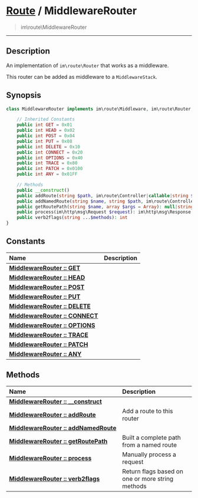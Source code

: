 # [Route](route.md) / MiddlewareRouter
 > im\route\MiddlewareRouter
____

## Description
An implementation of `im\route\Router` that works as a middleware.

This router can be added as middleware to a `MiddlewareStack`.

## Synopsis
```php
class MiddlewareRouter implements im\route\Middleware, im\route\Router, im\http\Verbs uses im\http\res\VerbsImpl {

    // Inherited Constants
    public int GET = 0x01
    public int HEAD = 0x02
    public int POST = 0x04
    public int PUT = 0x08
    public int DELETE = 0x10
    public int CONNECT = 0x20
    public int OPTIONS = 0x40
    public int TRACE = 0x80
    public int PATCH = 0x0100
    public int ANY = 0x01FF

    // Methods
    public __construct()
    public addRoute(string $path, im\route\Controller|callable|string $controller, int $flags = im\http\Verbs::ANY): void
    public addNamedRoute(string $name, string $path, im\route\Controller|callable|string $controller, int $flags = im\http\Verbs::ANY): void
    public getRoutePath(string $name, array $args = Array): null|string
    public process(im\http\msg\Request $request): im\http\msg\Response
    public verb2flags(string ...$methods): int
}
```

## Constants
| Name | Description |
| :--- | :---------- |
| [__MiddlewareRouter&nbsp;::&nbsp;GET__](route-MiddlewareRouter-prop_GET.md) |  |
| [__MiddlewareRouter&nbsp;::&nbsp;HEAD__](route-MiddlewareRouter-prop_HEAD.md) |  |
| [__MiddlewareRouter&nbsp;::&nbsp;POST__](route-MiddlewareRouter-prop_POST.md) |  |
| [__MiddlewareRouter&nbsp;::&nbsp;PUT__](route-MiddlewareRouter-prop_PUT.md) |  |
| [__MiddlewareRouter&nbsp;::&nbsp;DELETE__](route-MiddlewareRouter-prop_DELETE.md) |  |
| [__MiddlewareRouter&nbsp;::&nbsp;CONNECT__](route-MiddlewareRouter-prop_CONNECT.md) |  |
| [__MiddlewareRouter&nbsp;::&nbsp;OPTIONS__](route-MiddlewareRouter-prop_OPTIONS.md) |  |
| [__MiddlewareRouter&nbsp;::&nbsp;TRACE__](route-MiddlewareRouter-prop_TRACE.md) |  |
| [__MiddlewareRouter&nbsp;::&nbsp;PATCH__](route-MiddlewareRouter-prop_PATCH.md) |  |
| [__MiddlewareRouter&nbsp;::&nbsp;ANY__](route-MiddlewareRouter-prop_ANY.md) |  |

## Methods
| Name | Description |
| :--- | :---------- |
| [__MiddlewareRouter&nbsp;::&nbsp;\_\_construct__](route-MiddlewareRouter-__construct.md) |  |
| [__MiddlewareRouter&nbsp;::&nbsp;addRoute__](route-MiddlewareRouter-addRoute.md) | Add a route to this router |
| [__MiddlewareRouter&nbsp;::&nbsp;addNamedRoute__](route-MiddlewareRouter-addNamedRoute.md) |  |
| [__MiddlewareRouter&nbsp;::&nbsp;getRoutePath__](route-MiddlewareRouter-getRoutePath.md) | Built a complete path from a named route |
| [__MiddlewareRouter&nbsp;::&nbsp;process__](route-MiddlewareRouter-process.md) | Manually process a request |
| [__MiddlewareRouter&nbsp;::&nbsp;verb2flags__](route-MiddlewareRouter-verb2flags.md) | Return flags based on one or more string methods |
